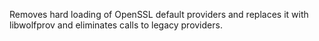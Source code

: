 Removes hard loading of OpenSSL default providers and replaces it with libwolfprov and eliminates calls to legacy providers.
